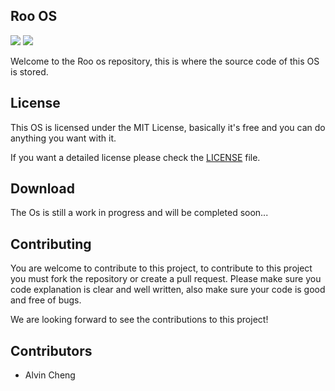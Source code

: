 ## Roo OS
![](https://img.shields.io/github/languages/code-size/CHENG-Alvin/Roo-os) ![](https://img.shields.io/github/license/CHENG-Alvin/Roo-os)

Welcome to the Roo os repository, this is where the source code of this OS is stored.

## License 
This OS is licensed under the MIT License, basically it's free and you can do anything you want with it.

If you want a detailed license please check the [LICENSE](https://github.com/CHENG-Alvin/Roo-OS/blob/main/LICENSE/) file.

## Download
The Os is still a work in progress and will be completed soon...

## Contributing
You are welcome to contribute to this project, to contribute to this project you must fork the repository or create a pull request.
Please make sure you code explanation is clear and well written, also make sure your code is good and free of bugs.

We are looking forward to see the contributions to this project!

## Contributors
- Alvin Cheng

#
